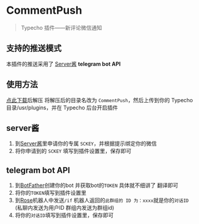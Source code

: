 # CommentPush

> Typecho 插件——新评论微信通知 


## 支持的推送模式
本插件的推送采用了
[Server酱](https://sct.ftqq.com/)
**telegram bot API**

## 使用方法

[点此下载](https://github.com/heinu123/CommentPush/archive/master.zip)后解压 将解压后的目录名改为 `CommentPush`，然后上传到你的 Typecho目录/usr/plugins，并在 Typecho 后台开启插件

## server酱
 1. 到[Server酱](http://sct.ftqq.com/)里申请你的专属 `SCKEY`，并根据提示绑定你的微信
 2. 将你申请到的 `SCKEY` 填写到插件设置里，保存即可
## telegram bot API
 1. 到[BotFather](https://t.me/BotFather)创建你的bot 并获取bot的`TOKEN` 具体就不细讲了 翻译即可
 2. 将你的`TOKEN`填写到插件设置里
 3. 到[Rose](https://t.me/MissRose_bot)机器人中发送`/if` 机器人返回的`此群组的 ID 为：xxxx`就是你的`对话ID` (私聊内发送为用户ID 群组内发送为群组id)
 4. 将你的`对话ID`填写到插件设置里，保存即可
